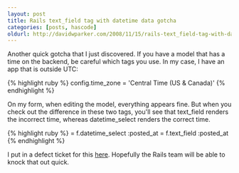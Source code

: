 ```yaml
---
layout: post
title: Rails text_field tag with datetime data gotcha
categories: [posts, hascode]
oldurl: http://davidwparker.com/2008/11/15/rails-text_field-tag-with-datetime-data-gotcha/
---
```

Another quick gotcha that I just discovered.  If you have a model that has a time on the backend, be careful which tags you use.  In my case, I have an app that is outside UTC:

{% highlight ruby %}
config.time_zone = 'Central Time (US & Canada)'
{% endhighlight %}

On my form, when editing the model, everything appears fine.  But when you check out the difference in these two tags, you'll see that text_field renders the incorrect time, whereas datetime_select renders the correct time.

{% highlight ruby %}
= f.datetime_select :posted_at
= f.text_field :posted_at
{% endhighlight %}

I put in a defect ticket for this [here](http://rails.lighthouseapp.com/projects/8994/tickets/1380-text_field-tag-has-incorrect-time#ticket-1380-1).  Hopefully the Rails team will be able to knock that out quick.
